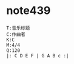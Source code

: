 # note439

<!-- 
id: 1758091135386
created: 2025-09-17T06:39:05.664Z
updated: 2025-09-17T06:39:16.112Z
-->


```music
T:音乐标题
C:作曲者
K:C
M:4/4
Q:120
|: C D E F | G A B c :|
```
